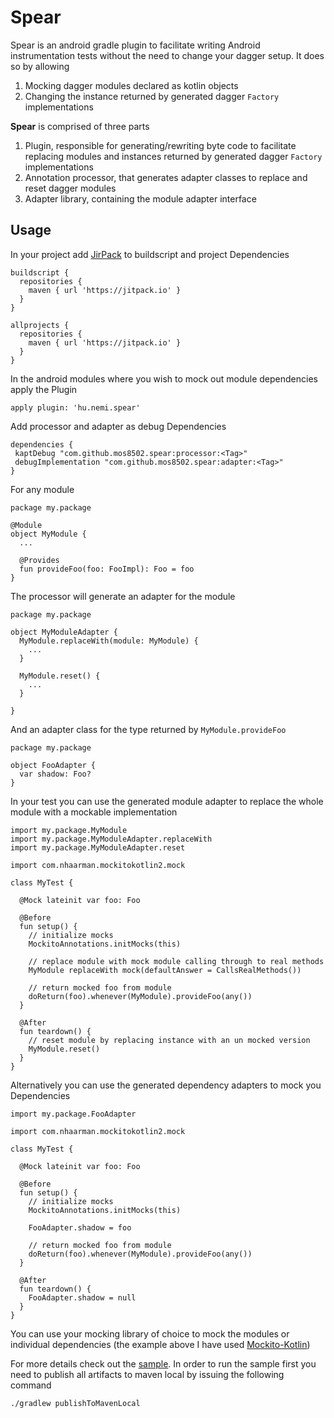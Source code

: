 # Spear

Spear is an android gradle plugin to facilitate writing Android instrumentation tests without the need to change your dagger setup. It does so by allowing
1. Mocking dagger modules declared as kotlin objects
2. Changing the instance returned by generated dagger `Factory` implementations

**Spear** is comprised of three parts
1. Plugin, responsible for generating/rewriting byte code to facilitate replacing modules and instances returned by generated dagger `Factory` implementations
2. Annotation processor, that generates adapter classes to replace and reset dagger modules
3. Adapter library, containing the module adapter interface

## Usage

In your project add [JirPack](https://jitpack.io/) to buildscript and project Dependencies
```
buildscript {
  repositories {
    maven { url 'https://jitpack.io' }
  }
}

allprojects {
  repositories {
    maven { url 'https://jitpack.io' }
  }
}
```

In the android modules where you wish to mock out module dependencies apply the Plugin
```
apply plugin: 'hu.nemi.spear'
```

Add processor and adapter as debug Dependencies
```
dependencies {
 kaptDebug "com.github.mos8502.spear:processor:<Tag>"
 debugImplementation "com.github.mos8502.spear:adapter:<Tag>"
}
```

For any module
```
package my.package

@Module
object MyModule {
  ...

  @Provides
  fun provideFoo(foo: FooImpl): Foo = foo
}
```

The processor will generate an adapter for the module

```
package my.package

object MyModuleAdapter {
  MyModule.replaceWith(module: MyModule) {
    ...
  }

  MyModule.reset() {
    ...
  }

}
```

And an adapter class for the type returned by `MyModule.provideFoo`

```
package my.package

object FooAdapter {
  var shadow: Foo?
}
```
In your test you can use the generated module adapter to replace the whole module with a mockable implementation

```
import my.package.MyModule
import my.package.MyModuleAdapter.replaceWith
import my.package.MyModuleAdapter.reset

import com.nhaarman.mockitokotlin2.mock

class MyTest {

  @Mock lateinit var foo: Foo

  @Before
  fun setup() {
    // initialize mocks
    MockitoAnnotations.initMocks(this)

    // replace module with mock module calling through to real methods
    MyModule replaceWith mock(defaultAnswer = CallsRealMethods())

    // return mocked foo from module
    doReturn(foo).whenever(MyModule).provideFoo(any())
  }

  @After
  fun teardown() {
    // reset module by replacing instance with an un mocked version
    MyModule.reset()
  }
}
```

Alternatively you can use the generated dependency adapters to mock you Dependencies
```
import my.package.FooAdapter

import com.nhaarman.mockitokotlin2.mock

class MyTest {

  @Mock lateinit var foo: Foo

  @Before
  fun setup() {
    // initialize mocks
    MockitoAnnotations.initMocks(this)

    FooAdapter.shadow = foo

    // return mocked foo from module
    doReturn(foo).whenever(MyModule).provideFoo(any())
  }

  @After
  fun teardown() {
    FooAdapter.shadow = null
  }
}
```

You can use your mocking library of choice to mock the modules or individual dependencies (the example above I have used [Mockito-Kotlin](https://github.com/nhaarman/mockito-kotlin))

For more details check out the [sample](sample/).
In order to run the sample first you need to publish all artifacts to maven local by issuing the following command
```
./gradlew publishToMavenLocal
```
